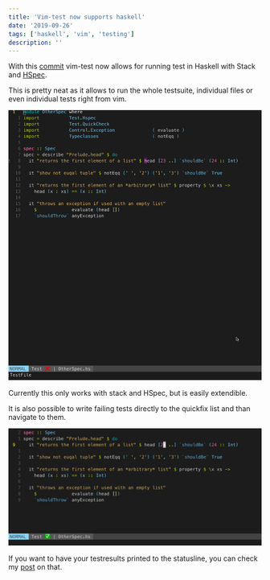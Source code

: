 ```yaml
---
title: 'Vim-test now supports haskell'
date: '2019-09-26'
tags: ['haskell', 'vim', 'testing']
description: ''
---
```


With this [commit](https://github.com/janko/vim-test/commit/c7886625ede1a3b35fafe4abb8df60db925416a1) vim-test now
allows for running test in Haskell with Stack and [HSpec](https://hspec.github.io/).

This is pretty neat as it allows to run the whole testsuite, individual files or even individual tests right from vim.

![tests](./vim_haskell_test.gif)

Currently this only works with stack and HSpec, but is easily extendible.

It is also possible to write failing tests directly to the quickfix list and than navigate to them.

![tests](./vim_haskell_test_quickfix.gif)

If you want to have your testresults printed to the statusline, you can check my [post](/Running_tests_with_vim-test) on that.
